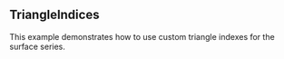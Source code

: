 ## TriangleIndices
This example demonstrates how to use custom triangle indexes for the surface series.

[//]: <keywords: triangle, indexes, indices, surface>

